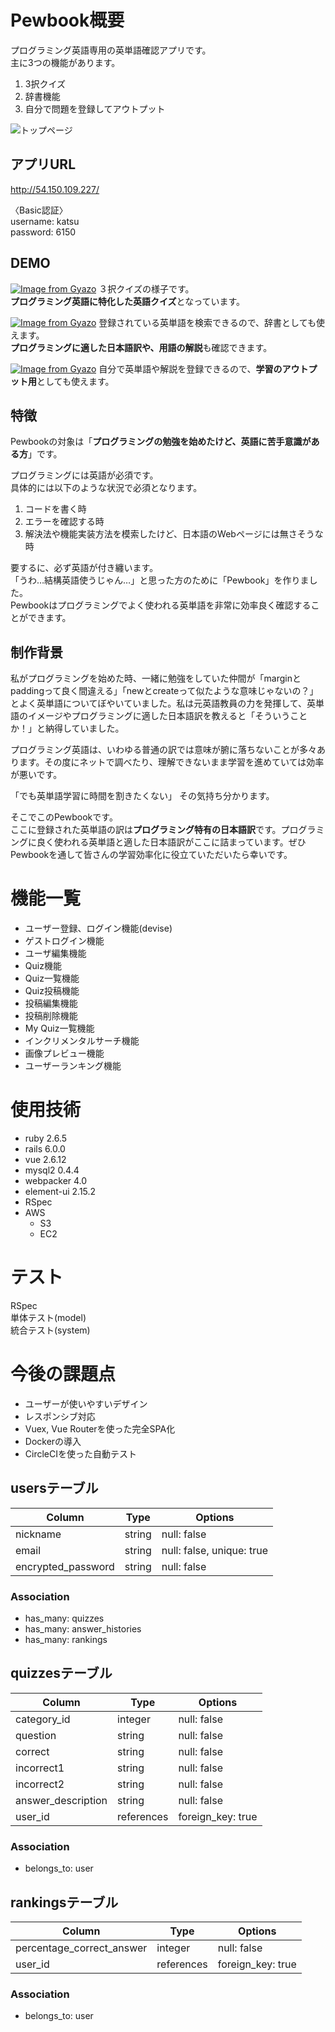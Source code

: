 # Pewbook概要
 
プログラミング英語専用の英単語確認アプリです。  
主に3つの機能があります。
1. 3択クイズ
1. 辞書機能
1. 自分で問題を登録してアウトプット

![トップページ](https://user-images.githubusercontent.com/57653328/121904663-59167600-cd64-11eb-9c7f-22ded3eb77d0.png)

## アプリURL

http://54.150.109.227/

〈Basic認証〉  
username: katsu  
password: 6150
 
## DEMO
 
[![Image from Gyazo](https://i.gyazo.com/57125f52459f82f5a4288b829d8fb5f8.gif)](https://gyazo.com/57125f52459f82f5a4288b829d8fb5f8)
３択クイズの様子です。  
**プログラミング英語に特化した英語クイズ**となっています。


[![Image from Gyazo](https://i.gyazo.com/fe0fadbf85d618c3e1efa145c4bc5ccd.gif)](https://gyazo.com/fe0fadbf85d618c3e1efa145c4bc5ccd)
登録されている英単語を検索できるので、辞書としても使えます。  
**プログラミングに適した日本語訳や、用語の解説**も確認できます。


[![Image from Gyazo](https://i.gyazo.com/42235c375dc0e7d5e86ea02a4f8c6c73.gif)](https://gyazo.com/42235c375dc0e7d5e86ea02a4f8c6c73)
自分で英単語や解説を登録できるので、**学習のアウトプット用**としても使えます。
 
## 特徴

Pewbookの対象は「**プログラミングの勉強を始めたけど、英語に苦手意識がある方**」です。

プログラミングには英語が必須です。  
具体的には以下のような状況で必須となります。
1. コードを書く時
1. エラーを確認する時
1. 解決法や機能実装方法を模索したけど、日本語のWebページには無さそうな時

要するに、必ず英語が付き纏います。  
「うわ…結構英語使うじゃん…」と思った方のために「Pewbook」を作りました。  
Pewbookはプログラミングでよく使われる英単語を非常に効率良く確認することができます。

## 制作背景

私がプログラミングを始めた時、一緒に勉強をしていた仲間が「marginとpaddingって良く間違える」「newとcreateって似たような意味じゃないの？」とよく英単語についてぼやいていました。私は元英語教員の力を発揮して、英単語のイメージやプログラミングに適した日本語訳を教えると「そういうことか！」と納得していました。  

プログラミング英語は、いわゆる普通の訳では意味が腑に落ちないことが多々あります。その度にネットで調べたり、理解できないまま学習を進めていては効率が悪いです。  

「でも英単語学習に時間を割きたくない」
その気持ち分かります。  

そこでこのPewbookです。  
ここに登録された英単語の訳は**プログラミング特有の日本語訳**です。プログラミングに良く使われる英単語と適した日本語訳がここに詰まっています。ぜひPewbookを通して皆さんの学習効率化に役立ていただいたら幸いです。


# 機能一覧

- ユーザー登録、ログイン機能(devise)
- ゲストログイン機能
- ユーザ編集機能
- Quiz機能
- Quiz一覧機能
- Quiz投稿機能
- 投稿編集機能
- 投稿削除機能
- My Quiz一覧機能
- インクリメンタルサーチ機能
- 画像プレビュー機能
- ユーザーランキング機能

# 使用技術
 
- ruby 2.6.5
- rails 6.0.0
- vue 2.6.12
- mysql2 0.4.4
- webpacker 4.0
- element-ui 2.15.2
- RSpec
- AWS
  - S3
  - EC2

# テスト
RSpec  
単体テスト(model)  
統合テスト(system)

# 今後の課題点

- ユーザーが使いやすいデザイン
- レスポンシブ対応
- Vuex, Vue Routerを使った完全SPA化
- Dockerの導入 
- CircleCIを使った自動テスト


## usersテーブル
| Column             | Type   | Options                   |
| ------------------ | ------ | ------------------------- |
| nickname           | string | null: false               |
| email              | string | null: false, unique: true |˜
| encrypted_password | string | null: false               |

### Association
- has_many: quizzes
- has_many: answer_histories
- has_many: rankings


## quizzesテーブル
| Column             | Type       | Options           |
| ------------------ | ---------- | ----------------- |
| category_id        | integer    | null: false       |
| question           | string     | null: false       |
| correct            | string     | null: false       |
| incorrect1         | string     | null: false       |
| incorrect2         | string     | null: false       |
| answer_description | string     | null: false       |
| user_id            | references | foreign_key: true |


### Association
- belongs_to: user


## rankingsテーブル
| Column                       | Type       | Options           |
| ---------------------------- | ---------- | ----------------- |
| percentage_correct_answer    | integer    | null: false       |
| user_id                      | references | foreign_key: true |

### Association
- belongs_to: user
